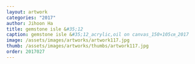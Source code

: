 ```yaml
---
layout: artwork 
categories: "2017" 
author: Jihoon Ha 
title: gemstone isle &#35;12 
caption: gemstone isle &#35;12_acrylic,oil on canvas_150×105㎝_2017 
image: /assets/images/artworks/artwork117.jpg 
thumb: /assets/images/artworks/thumbs/artwork117.jpg 
order: 2017027 
---
```


